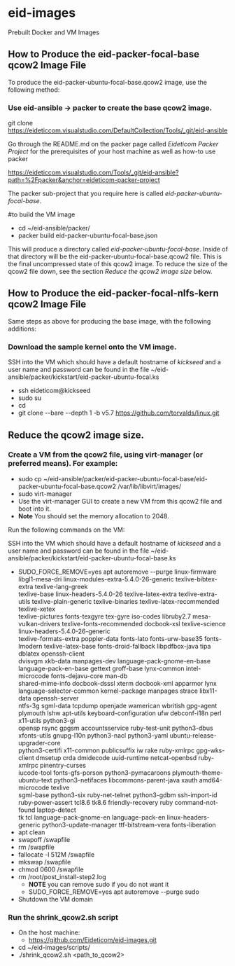 # eid-images
Prebuilt Docker and VM Images

## How to Produce the eid-packer-focal-base qcow2 Image File

To produce the eid-packer-ubuntu-focal-base.qcow2 image, use the following method:
### Use eid-ansible -> packer to create the base qcow2 image.

git clone https://eideticcom.visualstudio.com/DefaultCollection/Tools/_git/eid-ansible

Go through the README.md on the packer page called *Eideticom Packer Project* for the prerequisites of your host machine as well as how-to use packer

https://eideticcom.visualstudio.com/Tools/_git/eid-ansible?path=%2Fpacker&anchor=eideticom-packer-project

The packer sub-project that you require here is called *eid-packer-ubuntu-focal-base*.

#to build the VM image
- cd ~/eid-ansible/packer/
- packer build eid-packer-ubuntu-focal-base.json

This will produce a directory called *eid-packer-ubuntu-focal-base*. Inside of that directory will be the eid-packer-ubuntu-focal-base.qcow2 file.
This is the final uncompressed state of this qcow2 image. To reduce the size of the qcow2 file down, see the section *Reduce the qcow2 image size* below.

## How to Produce the eid-packer-focal-nlfs-kern qcow2 Image File

Same steps as above for producing the base image, with the following additions:

### Download the sample kernel onto the VM image.
SSH into the VM which should have a default hostname of *kickseed* and a user name and password can be found in the file
~/eid-ansible/packer/kickstart/eid-packer-ubuntu-focal.ks

- ssh eideticom@kickseed
- sudo su
- cd
- git clone --bare --depth 1 -b v5.7 https://github.com/torvalds/linux.git

## Reduce the qcow2 image size. 

### Create a VM from the qcow2 file, using virt-manager (or preferred means). For example:
- sudo cp ~/eid-ansible/packer/eid-packer-ubuntu-focal-base/eid-packer-ubuntu-focal-base.qcow2 /var/lib/libvirt/images/
- sudo virt-manager
- Use the virt-manager GUI to create a new VM from this qcow2 file and boot into it. 
- **Note** You should set the memory allocation to 2048.

Run the following commands on the VM:

SSH into the VM which should have a default hostname of *kickseed* and a user name and password can be found in the file
~/eid-ansible/packer/kickstart/eid-packer-ubuntu-focal-base.ks

- SUDO_FORCE_REMOVE=yes apt autoremove --purge linux-firmware libgl1-mesa-dri linux-modules-extra-5.4.0-26-generic texlive-bibtex-extra texlive-lang-greek \
texlive-base linux-headers-5.4.0-26 texlive-latex-extra texlive-extra-utils texlive-plain-generic texlive-binaries texlive-latex-recommended texlive-xetex \
texlive-pictures fonts-texgyre tex-gyre iso-codes libruby2.7 mesa-vulkan-drivers texlive-fonts-recommended docbook-xsl texlive-science linux-headers-5.4.0-26-generic \
texlive-formats-extra poppler-data fonts-lato fonts-urw-base35 fonts-lmodern texlive-latex-base fonts-droid-fallback libpdfbox-java tipa dblatex openssh-client \
dvisvgm xkb-data manpages-dev language-pack-gnome-en-base language-pack-en-base gettext groff-base lynx-common intel-microcode fonts-dejavu-core man-db \
shared-mime-info docbook-dsssl xterm docbook-xml apparmor lynx language-selector-common kernel-package manpages strace libx11-data openssh-server \
ntfs-3g sgml-data tcpdump openjade wamerican wbritish gpg-agent plymouth lshw apt-utils keyboard-configuration ufw debconf-i18n perl x11-utils python3-gi \
opensp rsync gpgsm accountsservice ruby-test-unit python3-dbus xfonts-utils gnupg-l10n python3-nacl python3-yaml ubuntu-release-upgrader-core \
python3-certifi x11-common publicsuffix iw rake ruby-xmlrpc gpg-wks-client dmsetup crda dmidecode uuid-runtime netcat-openbsd ruby-xmlrpc pinentry-curses \
iucode-tool fonts-gfs-porson python3-pymacaroons plymouth-theme-ubuntu-text python3-netifaces libcommons-parent-java xauth amd64-microcode  texlive \
sgml-base python3-six ruby-net-telnet python3-gdbm ssh-import-id ruby-power-assert tcl8.6 tk8.6 friendly-recovery ruby command-not-found laptop-detect \
tk tcl language-pack-gnome-en language-pack-en linux-headers-generic python3-update-manager ttf-bitstream-vera fonts-liberation
- apt clean
- swapoff /swapfile
- rm /swapfile
- fallocate -l 512M /swapfile
- mkswap /swapfile
- chmod 0600 /swapfile
- rm /root/post_install-step2.log
    - **NOTE** you can remove sudo if you do not want it
    - SUDO_FORCE_REMOVE=yes apt autoremove --purge sudo
- Shutdown the VM domain

### Run the shrink_qcow2.sh script
- On the host machine:
    - https://github.com/Eideticom/eid-images.git
- cd ~/eid-images/scripts/
- ./shrink_qcow2.sh <path_to_qcow2>
